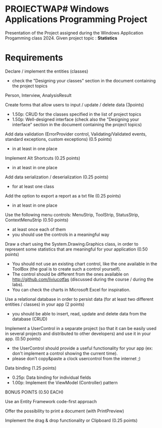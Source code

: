 # PROIECTWAP# Windows Applications Programming Project


Presentation of the Project assigned during the Windows Application Progamming class 2024. 
Given project topic : **Statistics**

# Requirements

 
Declare / implement the entities (classes)

- check the "Designing your classes" section in the document containing the project topics

<bold> Person, Interview, AnalysisResult </bold>

Create forms that allow users to input / update / delete data (3points)

- 1.50p: CRUD for the classes specified in the list of project topics  
- 1.50p: Well-designed interface (check also the "Designing your interface" section in the document containing the project topics)

Add data validation (ErrorProvider control, Validating/Validated events, standard exceptions, custom exceptions)  (0.5 points) 
- in at least in one place      

Implement Alt Shortcuts (0.25 points)

- in at least in one place 

Add data serialization / deserialization  (0.25 points)

 - for at least one class 

Add the option to export a report as a txt file (0.25 points)

- in at least in one place 

Use the following menu controls: MenuStrip, ToolStrip, StatusStrip, ContextMenuStrip (0.50 points)
- at least once each of them  
- you should use the controls in a meaningful way

Draw a chart using the System.Drawing.Graphics class, in order to represent some statistics that are meaningful for your application (0.50 points)

- You should not use an existing chart control, like the one available in the ToolBox (the goal is to create such a control yourself).  
- The control should be different from the ones available on http://github.com/liviucotfas (discussed during the course / during the labs).  
- You can check the charts in Microsoft Excel for inspiration.

Use a relational database in order to persist data (for at least two different entities / classes) in your app (2 points)

- you should be able to insert, read, update and delete data from the database (CRUD)

Implement a UserControl in a separate project (so that it can be easily used in several projects and distributed to other developers) and use it in your app. (0.50 points)


- the UserControl should provide a useful functionality for your app (ex: don't implement a control showing the current time).  
- please don't copy&paste a clock usercontrol from the internet ;)

Data binding (1.25 points)

- 0.25p: Data binding for individual fields  
- 1.00p: Implement the ViewModel (Controller) pattern

BONUS POINTS (0.50 EACH) 

Use an Entity Framework code-first approach

Offer the possibility to print a document (with PrintPreview)

Implement the drag & drop functionality or Clipboard (0.25 points)


